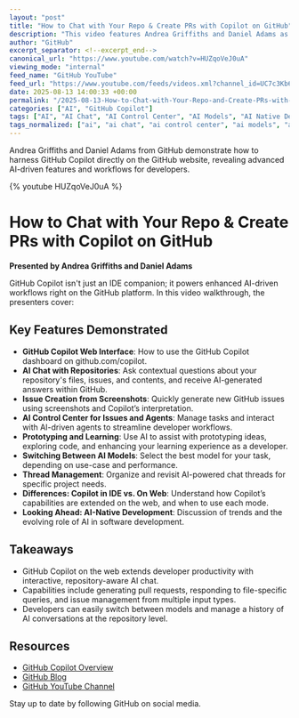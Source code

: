 ```yaml
---
layout: "post"
title: "How to Chat with Your Repo & Create PRs with Copilot on GitHub"
description: "This video features Andrea Griffiths and Daniel Adams as they explore the capabilities of GitHub Copilot on the GitHub website, beyond its usage in IDEs. The walkthrough demonstrates how developers can interact with repositories using Copilot’s chat features to ask questions about files and issues, create pull requests, and manage conversations with AI. The session also highlights switching between different AI models, prototyping workflows, and how Copilot supports learning and modern, AI-native development directly from the GitHub platform."
author: "GitHub"
excerpt_separator: <!--excerpt_end-->
canonical_url: "https://www.youtube.com/watch?v=HUZqoVeJ0uA"
viewing_mode: "internal"
feed_name: "GitHub YouTube"
feed_url: "https://www.youtube.com/feeds/videos.xml?channel_id=UC7c3Kb6jYCRj4JOHHZTxKsQ"
date: 2025-08-13 14:00:33 +00:00
permalink: "/2025-08-13-How-to-Chat-with-Your-Repo-and-Create-PRs-with-Copilot-on-GitHub.html"
categories: ["AI", "GitHub Copilot"]
tags: ["AI", "AI Chat", "AI Control Center", "AI Models", "AI Native Development", "Code Collaboration", "Conversational AI", "Developer Tools", "GitHub", "GitHub Copilot", "GitHub Web Features", "IDE Integration", "Issue Management", "Prototyping", "Pull Requests", "Repository Q&A", "Software Engineering", "Videos"]
tags_normalized: ["ai", "ai chat", "ai control center", "ai models", "ai native development", "code collaboration", "conversational ai", "developer tools", "github", "github copilot", "github web features", "ide integration", "issue management", "prototyping", "pull requests", "repository q and a", "software engineering", "videos"]
---
```


Andrea Griffiths and Daniel Adams from GitHub demonstrate how to harness GitHub Copilot directly on the GitHub website, revealing advanced AI-driven features and workflows for developers.<!--excerpt_end-->

{% youtube HUZqoVeJ0uA %}

# How to Chat with Your Repo & Create PRs with Copilot on GitHub

**Presented by Andrea Griffiths and Daniel Adams**

GitHub Copilot isn't just an IDE companion; it powers enhanced AI-driven workflows right on the GitHub platform. In this video walkthrough, the presenters cover:

## Key Features Demonstrated

- **GitHub Copilot Web Interface**: How to use the GitHub Copilot dashboard on github.com/copilot.
- **AI Chat with Repositories**: Ask contextual questions about your repository's files, issues, and contents, and receive AI-generated answers within GitHub.
- **Issue Creation from Screenshots**: Quickly generate new GitHub issues using screenshots and Copilot’s interpretation.
- **AI Control Center for Issues and Agents**: Manage tasks and interact with AI-driven agents to streamline developer workflows.
- **Prototyping and Learning**: Use AI to assist with prototyping ideas, exploring code, and enhancing your learning experience as a developer.
- **Switching Between AI Models**: Select the best model for your task, depending on use-case and performance.
- **Thread Management**: Organize and revisit AI-powered chat threads for specific project needs.
- **Differences: Copilot in IDE vs. On Web**: Understand how Copilot’s capabilities are extended on the web, and when to use each mode.
- **Looking Ahead: AI-Native Development**: Discussion of trends and the evolving role of AI in software development.

## Takeaways

- GitHub Copilot on the web extends developer productivity with interactive, repository-aware AI chat.
- Capabilities include generating pull requests, responding to file-specific queries, and issue management from multiple input types.
- Developers can easily switch between models and manage a history of AI conversations at the repository level.

## Resources

- [GitHub Copilot Overview](https://github.com/features/copilot)
- [GitHub Blog](https://github.blog)
- [GitHub YouTube Channel](http://bit.ly/subgithub)

Stay up to date by following GitHub on social media.

